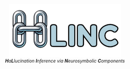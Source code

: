 <p align="center">
  <img src="data/logo.png" width="350" title="hover text">
  <br>
  <i><b>H</b>a<b>L</b>lucination <b>I</b>nference via <b>N</b>eurosymbolic <b>C</b>omponents</i>
</p>
